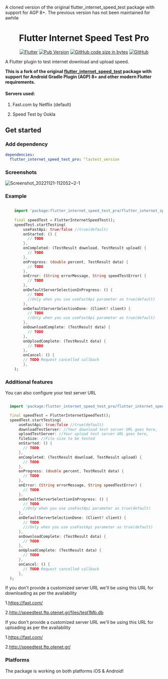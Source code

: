 A cloned version of the original flutter_internet_speed_test package with support for AGP 8+. The previous version has not been maintained for awhile


<div align="center">

# Flutter Internet Speed Test Pro

[![Flutter](https://img.shields.io/badge/_Flutter_-Plugin-grey.svg?&logo=Flutter&logoColor=white&labelColor=blue)](https://pub.dev/packages/flutter_internet_speed_test_pro)
[![Pub Version](https://img.shields.io/pub/v/flutter_internet_speed_test_pro?color=orange&label=version)](https://pub.dev/packages/flutter_internet_speed_test_pro)
[![GitHub code size in bytes](https://img.shields.io/github/languages/code-size/redx1t/flutter_internet_speed_test_pro?color=blueviolet)](https://pub.dev/packages/flutter_internet_speed_test_pro)
[![GitHub](https://img.shields.io/github/license/redx1t/flutter_internet_speed_test_pro)](https://github.com/redx1t/flutter_internet_speed_test_pro)
 
</div>
A Flutter plugin to test internet download and upload speed.

**This is a fork of the original [flutter_internet_speed_test](https://pub.dev/packages/flutter_internet_speed_test) package with support for Android Gradle Plugin (AGP) 8+ and other modern Flutter requirements.**

#### Servers used:

1. Fast.com by Netflix (default)

2. Speed Test by Ookla

## Get started

### Add dependency

```yaml
dependencies:
  flutter_internet_speed_test_pro: ^lastest_version
```

### Screenshots

![Screenshot_20221121-112052~2-1](https://user-images.githubusercontent.com/8435335/202976318-2fe97441-ee8f-4545-bf19-0245491c4c08.jpg)

### Example

```dart

    import 'package:flutter_internet_speed_test_pro/flutter_internet_speed_test_pro.dart';
    
    final speedTest = FlutterInternetSpeedTest();
    speedTest.startTesting(
        useFastApi: true/false //true(default)
        onStarted: () {
          // TODO
        },
        onCompleted: (TestResult download, TestResult upload) {
          // TODO
        },
        onProgress: (double percent, TestResult data) {
          // TODO
        },
        onError: (String errorMessage, String speedTestError) {
          // TODO
        },
        onDefaultServerSelectionInProgress: () {
          // TODO
          //Only when you use useFastApi parameter as true(default)
        },
        onDefaultServerSelectionDone: (Client? client) {
          // TODO
          //Only when you use useFastApi parameter as true(default)
        },
        onDownloadComplete: (TestResult data) {
          // TODO
        },
        onUploadComplete: (TestResult data) {
          // TODO
        },
        onCancel: () {
        // TODO Request cancelled callback
        },
    );

```

### Additional features

You can also configure your test server URL

```dart

  import 'package:flutter_internet_speed_test_pro/flutter_internet_speed_test_pro.dart';

  final speedTest = FlutterInternetSpeedTest();
  speedTest.startTesting(
      useFastApi: true/false //true(default)
      downloadTestServer: //Your download test server URL goes here,
      uploadTestServer: //Your upload test server URL goes here,
      fileSize: //File size to be tested
      onStarted: () {
        // TODO
      },
      onCompleted: (TestResult download, TestResult upload) {
        // TODO
      },
      onProgress: (double percent, TestResult data) {
        // TODO
      },
      onError: (String errorMessage, String speedTestError) {
        // TODO
      },
      onDefaultServerSelectionInProgress: () {
        // TODO
        //Only when you use useFastApi parameter as true(default)
      },
      onDefaultServerSelectionDone: (Client? client) {
        // TODO
        ///Only when you use useFastApi parameter as true(default)
      },
      onDownloadComplete: (TestResult data) {
        // TODO
      },
      onUploadComplete: (TestResult data) {
        // TODO
      },
      onCancel: () {
        // TODO Request cancelled callback
      },
  );

```

If you don't provide a customized server URL we'll be using this URL for downloading as per the
availability

1.https://fast.com/

2.http://speedtest.ftp.otenet.gr/files/test1Mb.db

If you don't provide a customized server URL we'll be using this URL for uploading as per the
availability

1.https://fast.com/

2.http://speedtest.ftp.otenet.gr/

### Platforms

The package is working on both platforms iOS & Android!
